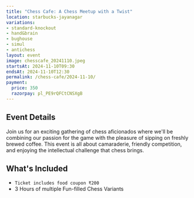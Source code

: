 ```yaml
---
title: "Chess Cafe: A Chess Meetup with a Twist"
location: starbucks-jayanagar
variations:
- standard-knockout
- hand&brain
- bughouse
- simul
- antichess
layout: event
image: chesscafe_20241110.jpeg
startsAt: 2024-11-10T09:30
endsAt: 2024-11-10T12:30
permalink: /chess-cafe/2024-11-10/
payment:
  price: 350
  razorpay: pl_PE9rQFCtCNSXgB
---
```


## Event Details

Join us for an exciting gathering of chess aficionados where we'll be
combining our passion for the game with the pleasure of sipping on freshly
brewed coffee. This event is all about camaraderie, friendly competition, and
enjoying the intellectual challenge that chess brings.

## What's Included

- `Ticket includes food coupon ₹200`
- 3 Hours of multiple Fun-filled Chess Variants
